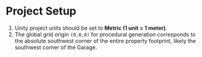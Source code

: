 # Project Setup

1. Unity project units should be set to **Metric (1 unit = 1 meter)**.
2. The global grid origin `(0,0,0)` for procedural generation corresponds to the absolute southwest corner of the entire property footprint, likely the southwest corner of the Garage.
